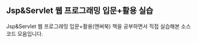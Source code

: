 <h2>Jsp&Servlet 웹 프로그래밍 입문+활용 실습</h2>
<p>Jsp&Servlet 웹 프로그래밍 입문+활용(앤써북) 책을 공부하면서 직접 실습해본 소스코드 모음입니다.</p>
